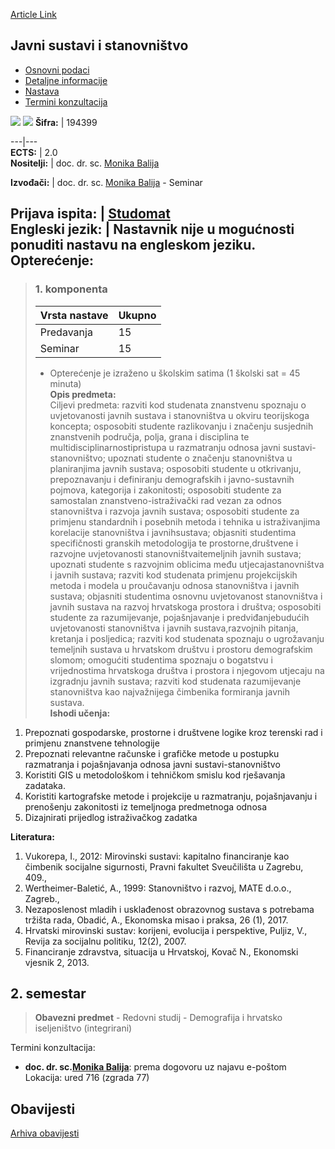 [Article Link](https://www.fhs.hr/predmet/jss)

## Javni sustavi i stanovništvo
  * [Osnovni podaci](https://www.fhs.hr/predmet/jss#v1id-523768_877279_1_0 "Osnovni podaci")
  * [Detaljne informacije](https://www.fhs.hr/predmet/jss#v1id-523768_877279_1_1 "Detaljne informacije")
  * [Nastava](https://www.fhs.hr/predmet/jss#v1id-523768_877279_1_2 "Nastava")
  * [Termini konzultacija](https://www.fhs.hr/predmet/jss#v1id-523768_877279_1_3 "Termini konzultacija")


[![](https://www.fhs.hr/img/flags/gif/hr.gif)](https://www.fhs.hr/predmet/jss) [![](https://www.fhs.hr/img/flags/gif/gb.gif)](https://www.fhs.hr/en/course/psap)
**Šifra:** |  194399  
  
---|---  
**ECTS:** |  2.0   
**Nositelji:** |  doc. dr. sc. [Monika Balija](https://www.fhs.hr/djelatnik/monika.balija)   
  
**Izvođači:** |  doc. dr. sc. [Monika Balija](https://www.fhs.hr/djelatnik/monika.balija) - Seminar  
  
**Prijava ispita:** |  [Studomat](http://www.isvu.hr/studomat)  
**Engleski jezik:** |  Nastavnik nije u mogućnosti ponuditi nastavu na engleskom jeziku.   
**Opterećenje:**  
---  
> ### 1. komponenta
> | Vrsta nastave | Ukupno  
> ---|---  
> Predavanja | 15  
> Seminar | 15  
> * Opterećenje je izraženo u školskim satima (1 školski sat = 45 minuta)   
**Opis predmeta:**  
> Ciljevi predmeta: razviti kod studenata znanstvenu spoznaju o uvjetovanosti javnih sustava i stanovništva u okviru teorijskoga koncepta; osposobiti studente razlikovanju i značenju susjednih znanstvenih područja, polja, grana i disciplina te multidisciplinarnostipristupa u razmatranju odnosa javni sustavi-stanovništvo; upoznati studente o značenju stanovništva u planiranjima javnih sustava; osposobiti studente u otkrivanju, prepoznavanju i definiranju demografskih i javno-sustavnih pojmova, kategorija i zakonitosti; osposobiti studente za samostalan znanstveno-istraživački rad vezan za odnos stanovništva i razvoja javnih sustava; osposobiti studente za primjenu standardnih i posebnih metoda i tehnika u istraživanjima korelacije stanovništva i javnihsustava; objasniti studentima specifičnosti granskih metodologija te prostorne,društvene i razvojne uvjetovanosti stanovništvaitemeljnih javnih sustava; upoznati studente s razvojnim oblicima među utjecajastanovništva i javnih sustava; razviti kod studenata primjenu projekcijskih metoda i modela u proučavanju odnosa stanovništva i javnih sustava; objasniti studentima osnovnu uvjetovanost stanovništva i javnih sustava na razvoj hrvatskoga prostora i društva; osposobiti studente za razumijevanje, pojašnjavanje i predviđanjebudućih uvjetovanosti stanovništva i javnih sustava,razvojnih pitanja, kretanja i posljedica; razviti kod studenata spoznaju o ugrožavanju temeljnih sustava u hrvatskom društvu i prostoru demografskim slomom; omogućiti studentima spoznaju o bogatstvu i vrijednostima hrvatskoga društva i prostora i njegovom utjecaju na izgradnju javnih sustava; razviti kod studenata razumijevanje stanovništva kao najvažnijega čimbenika formiranja javnih sustava.  
**Ishodi učenja:**  
  1. Prepoznati gospodarske, prostorne i društvene logike kroz terenski rad i primjenu znanstvene tehnologije
  2. Prepoznati relevantne računske i grafičke metode u postupku razmatranja i pojašnjavanja odnosa javni sustavi-stanovništvo
  3. Koristiti GIS u metodološkom i tehničkom smislu kod rješavanja zadataka.
  4. Koristiti kartografske metode i projekcije u razmatranju, pojašnjavanju i prenošenju zakonitosti iz temeljnoga predmetnoga odnosa
  5. Dizajnirati prijedlog istraživačkog zadatka

  
**Literatura:**  
  1. Vukorepa, I., 2012: Mirovinski sustavi: kapitalno financiranje kao čimbenik socijalne sigurnosti, Pravni fakultet Sveučilišta u Zagrebu, 409., 
  2. Wertheimer-Baletić, A., 1999: Stanovništvo i razvoj, MATE d.o.o., Zagreb., 
  3. Nezaposlenost mladih i usklađenost obrazovnog sustava s potrebama tržišta rada, Obadić, A., Ekonomska misao i praksa, 26 (1), 2017. 
  4. Hrvatski mirovinski sustav: korijeni, evolucija i perspektive, Puljiz, V., Revija za socijalnu politiku, 12(2), 2007. 
  5. Financiranje zdravstva, situacija u Hrvatskoj, Kovač N., Ekonomski vjesnik 2, 2013. 

  
**2. semestar**  
---  
> **Obavezni predmet** - Redovni studij - Demografija i hrvatsko iseljeništvo (integrirani)  
>   
Termini konzultacija: 
  * **doc. dr. sc.[Monika Balija](https://www.fhs.hr/djelatnik/monika.balija)**: 
prema dogovoru uz najavu e-poštom
Lokacija: ured 716 (zgrada 77) 


## Obavijesti
[Arhiva obavijesti](https://www.fhs.hr/predmet/jss?@=2179x#news_115547 "Arhiva obavijesti")
